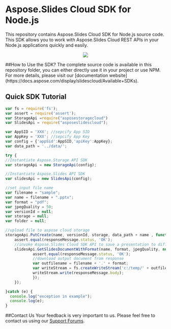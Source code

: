 # Aspose.Slides Cloud SDK for Node.js

This repository contains Aspose.Slides Cloud SDK for Node.js source code. This SDK allows you to work with Aspose.Slides Cloud REST APIs in your Node.js applications quickly and easily. 

<p align="center">
  <a title="Download complete Aspose.Slides for Cloud source code" href="https://github.com/asposeslides/Aspose_slides_Cloud/archive/master.zip">
	<img src="https://raw.github.com/AsposeExamples/java-examples-dashboard/master/images/downloadZip-Button-Large.png" />
  </a>
</p>
##How to Use the SDK?
The complete source code is available in this repository folder, you can either directly use it in your project or use NPM. For more details, please visit our [documentation website](https://docs.aspose.com/display/slidescloud/Available+SDKs).

## Quick SDK Tutorial
```javascript
var fs = require('fs');
var assert = require('assert');
var StorageApi =require("asposestoragecloud")
var SlidesApi = require("asposeslidescloud");

var AppSID = 'XXX'; //sepcify App SID
var AppKey = 'XXX'; //sepcify App Key
var config = {'appSid':AppSID,'apiKey':AppKey};
var data_path = '../data/';

try {
//Instantiate Aspose.Storage API SDK
var storageApi = new StorageApi(config);

//Instantiate Aspose.Slides API SDK
var slidesApi = new SlidesApi(config);

//set input file name
var filename = "sample";
var name = filename + ".pptx";
var format = "pdf";
var jpegQuality = 50;
var versionId = null;
var storage = null;
var folder = null;

//upload file to aspose cloud storage
storageApi.PutCreate(name, versionId, storage, data_path + name , function(responseMessage) {
	assert.equal(responseMessage.status, 'OK');
	//invoke Aspose.Slides Cloud SDK API to save a presentation to different other formats with additional settings
	slidesApi.GetSlidesDocumentWithFormat(name, format, jpegQuality, null, storage, folder, null, function(responseMessage) {
			assert.equal(responseMessage.status, 'OK');		
			//download output document from response
			var outfilename = filename + '.' + format;
			var writeStream = fs.createWriteStream('c:/temp/' + outfilename);
			writeStream.write(responseMessage.body);
			});
	});

}catch (e) {
  console.log("exception in example");
  console.log(e);
}
```

##Contact Us
Your feedback is very important to us. Please feel free to contact us using our [Support Forums](https://www.aspose.com/community/forums/).
